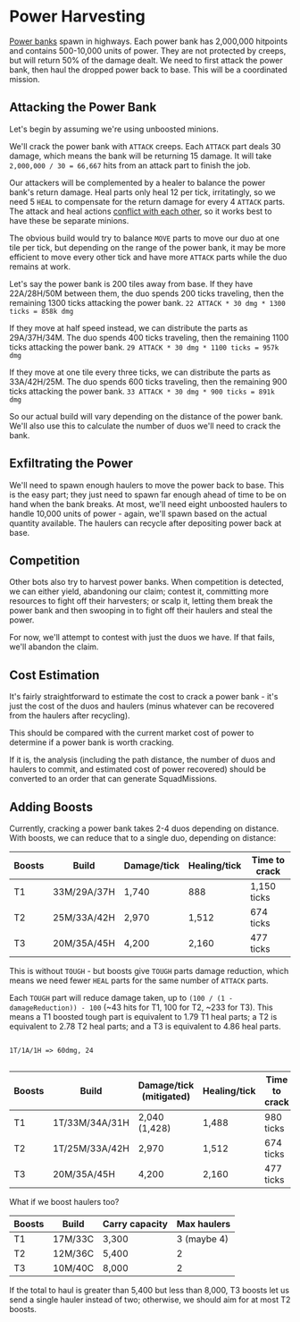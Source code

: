 # Power Harvesting

[Power banks](https://docs.screeps.com/api/#StructurePowerBank) spawn in highways. Each power bank has 2,000,000 hitpoints and contains 500-10,000 units of power. They are not protected by creeps, but will return 50% of the damage dealt. We need to first attack the power bank, then haul the dropped power back to base. This will be a coordinated mission.

## Attacking the Power Bank

Let's begin by assuming we're using unboosted minions.

We'll crack the power bank with `ATTACK` creeps. Each `ATTACK` part deals 30 damage, which means the bank will be returning 15 damage. It will take `2,000,000 / 30 = 66,667` hits from an attack part to finish the job.

Our attackers will be complemented by a healer to balance the power bank's return damage. Heal parts only heal 12 per tick, irritatingly, so we need 5 `HEAL` to compensate for the return damage for every 4 `ATTACK` parts. The attack and heal actions [conflict with each other](https://docs.screeps.com/simultaneous-actions.html), so it works best to have these be separate minions.

The obvious build would try to balance `MOVE` parts to move our duo at one tile per tick, but depending on the range of the power bank, it may be more efficient to move every other tick and have more `ATTACK` parts while the duo remains at work.

Let's say the power bank is 200 tiles away from base. If they have 22A/28H/50M between them, the duo spends 200 ticks traveling, then the remaining 1300 ticks attacking the power bank. `22 ATTACK * 30 dmg * 1300 ticks = 858k dmg` 

If they move at half speed instead, we can distribute the parts as 29A/37H/34M. The duo spends 400 ticks traveling, then the remaining 1100 ticks attacking the power bank. `29 ATTACK * 30 dmg * 1100 ticks = 957k dmg`

If they move at one tile every three ticks, we can distribute the parts as 33A/42H/25M. The duo spends 600 ticks traveling, then the remaining 900 ticks attacking the power bank. `33 ATTACK * 30 dmg * 900 ticks = 891k dmg`

So our actual build will vary depending on the distance of the power bank. We'll also use this to calculate the number of duos we'll need to crack the bank.

## Exfiltrating the Power

We'll need to spawn enough haulers to move the power back to base. This is the easy part; they just need to spawn far enough ahead of time to be on hand when the bank breaks. At most, we'll need eight unboosted haulers to handle 10,000 units of power - again, we'll spawn based on the actual quantity available. The haulers can recycle after depositing power back at base.

## Competition

Other bots also try to harvest power banks. When competition is detected, we can either yield, abandoning our claim; contest it, committing more resources to fight off their harvesters; or scalp it, letting them break the power bank and then swooping in to fight off their haulers and steal the power.

For now, we'll attempt to contest with just the duos we have. If that fails, we'll abandon the claim.

## Cost Estimation

It's fairly straightforward to estimate the cost to crack a power bank - it's just the cost of the duos and haulers (minus whatever can be recovered from the haulers after recycling).

This should be compared with the current market cost of power to determine if a power bank is worth cracking.

If it is, the analysis (including the path distance, the number of duos and haulers to commit, and estimated cost of power recovered) should be converted to an order that can generate SquadMissions.

## Adding Boosts

Currently, cracking a power bank takes 2-4 duos depending on distance. With boosts, we can reduce that to a single duo, depending on distance:

| Boosts | Build       | Damage/tick | Healing/tick | Time to crack |
| ------ | ----------- | ----------- | ------------ | ------------- |
| T1     | 33M/29A/37H | 1,740       | 888          | 1,150 ticks   |
| T2     | 25M/33A/42H | 2,970       | 1,512        | 674 ticks     |
| T3     | 20M/35A/45H | 4,200       | 2,160        | 477 ticks     |

This is without `TOUGH` - but boosts give `TOUGH` parts damage reduction, which means we need fewer `HEAL` parts for the same number of `ATTACK` parts. 

Each `TOUGH` part will reduce damage taken, up to `(100 / (1 - damageReduction)) - 100` (~43 hits for T1, 100 for T2, ~233 for T3). This means a T1 boosted tough part is equivalent to 1.79 T1 heal parts; a T2 is equivalent to 2.78 T2 heal parts; and a T3 is equivalent to 4.86 heal parts.



```

1T/1A/1H => 60dmg, 24 


```

| Boosts | Build          | Damage/tick (mitigated) | Healing/tick | Time to crack |
| ------ | -------------- | ----------------------- | ------------ | ------------- |
| T1     | 1T/33M/34A/31H | 2,040 (1,428)           | 1,488        | 980 ticks     |
| T2     | 1T/25M/33A/42H | 2,970                   | 1,512        | 674 ticks     |
| T3     | 20M/35A/45H    | 4,200                   | 2,160        | 477 ticks     |

What if we boost haulers too?

| Boosts | Build   | Carry capacity | Max haulers |
| ------ | ------- | -------------- | ----------- |
| T1     | 17M/33C | 3,300          | 3 (maybe 4) |
| T2     | 12M/36C | 5,400          | 2           |
| T3     | 10M/40C | 8,000          | 2           |

If the total to haul is greater than 5,400 but less than 8,000, T3 boosts let us send a single hauler instead of two; otherwise, we should aim for at most T2 boosts.

